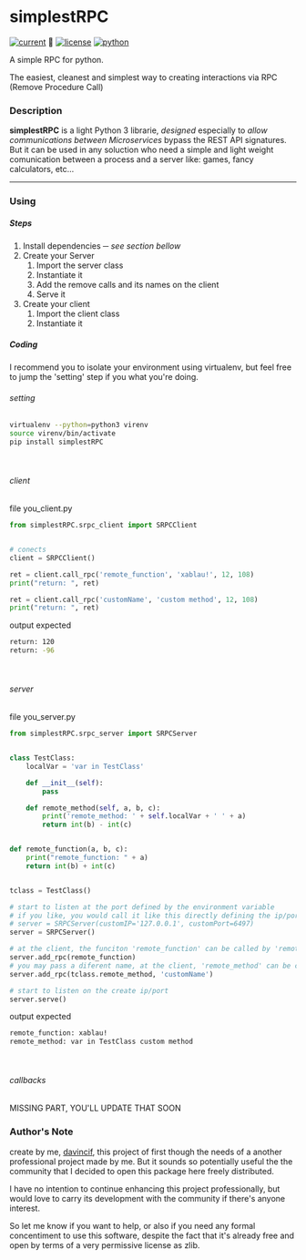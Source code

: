 # simplestRPC
[![current](https://img.shields.io/badge/version-1.3.11--alpha%20-brightgreen.svg)](https://pypi.org/project/simplestRPC/) :green_heart:
[![license](https://img.shields.io/badge/license-zlib-brightgreen.svg)](https://www.zlib.net/zlib_license.html)
[![python](https://img.shields.io/badge/python-3.5+-brightgreen.svg)](https://python.org)

A simple RPC for python.

The easiest, cleanest and simplest way to creating interactions via RPC (Remove Procedure Call)

### Description

**simplestRPC** is a light Python 3 librarie, *designed* especially to *allow communications between Microservices* bypass the REST API signatures.
But it can be used in any soluction who need a simple and light weight comunication between a process and a server like: games, fancy calculators, etc...

---

### Using

##### Steps
1. Install dependencies ─ *see section bellow*
1. Create your Server
    1. Import the server class
    1. Instantiate it
    1. Add the remove calls and its names on the client
    1. Serve it
1. Create your client
    1. Import the client class
    1. Instantiate it

##### Coding

I recommend you to isolate your environment using virtualenv, but feel free to jump the 'setting' step if you what you're doing.

###### setting
```bash
virtualenv --python=python3 virenv
source virenv/bin/activate
pip install simplestRPC
```

<br/>

###### client
file you_client.py
```python
from simplestRPC.srpc_client import SRPCClient


# conects
client = SRPCClient()

ret = client.call_rpc('remote_function', 'xablau!', 12, 108)
print("return: ", ret)

ret = client.call_rpc('customName', 'custom method', 12, 108)
print("return: ", ret)
```
output expected
```bash
return: 120
return: -96
```

<br/>

###### server
file you_server.py
```python
from simplestRPC.srpc_server import SRPCServer


class TestClass:
	localVar = 'var in TestClass'

	def __init__(self):
		pass

	def remote_method(self, a, b, c):
		print('remote_method: ' + self.localVar + ' ' + a)
		return int(b) - int(c)


def remote_function(a, b, c):
	print("remote_function: " + a)
	return int(b) + int(c)


tclass = TestClass()

# start to listen at the port defined by the environment variable
# if you like, you would call it like this directly defining the ip/port
# server = SRPCServer(customIP='127.0.0.1', customPort=6497)
server = SRPCServer()

# at the client, the funciton 'remote_function' can be called by 'remote_function'
server.add_rpc(remote_function)
# you may pass a diferent name, at the client, 'remote_method' can be called by 'customName'
server.add_rpc(tclass.remote_method, 'customName')

# start to listen on the create ip/port
server.serve()

```
output expected
```bash
remote_function: xablau!
remote_method: var in TestClass custom method
```

<br/>

###### callbacks
MISSING PART, YOU'LL UPDATE THAT SOON


### Author's Note
create by me, [davincif](https://www.linkedin.com/in/davincif/), this project of first though the needs of a another professional project made by me. But it sounds so potentially useful the the community that I decided to open this package here freely distributed.

I have no intention to continue enhancing this project professionally, but would love to carry its development with the community if there's anyone interest.

So let me know if you want to help, or also if you need any formal concentiment to use this software, despite the fact that it's already free and open by terms of a very permissive license as zlib.
